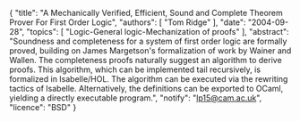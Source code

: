 {
    "title": "A Mechanically Verified, Efficient, Sound and Complete Theorem Prover For First Order Logic",
    "authors": [
        "Tom Ridge"
    ],
    "date": "2004-09-28",
    "topics": [
        "Logic-General logic-Mechanization of proofs"
    ],
    "abstract": "Soundness and completeness for a system of first order logic are formally proved, building on James Margetson's formalization of work by Wainer and Wallen. The completeness proofs naturally suggest an algorithm to derive proofs. This algorithm, which can be implemented tail recursively, is formalized in Isabelle/HOL. The algorithm can be executed via the rewriting tactics of Isabelle. Alternatively, the definitions can be exported to OCaml, yielding a directly executable program.",
    "notify": "lp15@cam.ac.uk",
    "licence": "BSD"
}